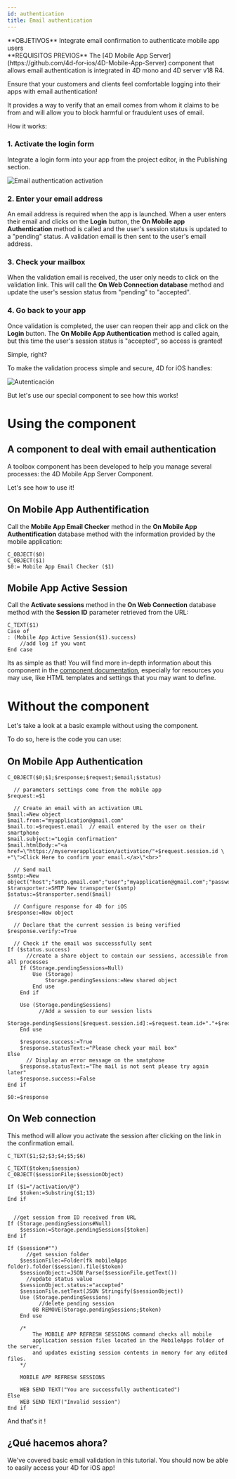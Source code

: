```yaml
---
id: authentication
title: Email authentication
---
```


<div markdown="1" class = "tips">
**OBJETIVOS**
Integrate email confirmation to authenticate mobile app users
</div>

<div markdown="1" class = "prerequisites">
**REQUISITOS PREVIOS**
The [4D Mobile App Server](https://github.com/4d-for-ios/4D-Mobile-App-Server) component that allows email authentication is integrated in 4D mono and 4D server v18 R4.
</div>

Ensure that your customers and clients feel comfortable logging into their apps with email authentication!

It provides a way to verify that an email comes from whom it claims to be from and will allow you to block harmful or fraudulent uses of email.

How it works:

### 1. Activate the login form

Integrate a login form into your app from the project editor, in the Publishing section.

![Email authentication activation](assets/en/authentication/email-authentication-publishing-section.png)


### 2. Enter your email address

An email address is required when the app is launched. When a user enters their email and clicks on the **Login** button, the **On Mobile app Authentication** method is called and the user's session status is updated to a "pending" status. A validation email is then sent to the user's email address.

### 3. Check your mailbox

When the validation email is received, the user only needs to click on the validation link. This will call the **On Web Connection database** method and update the user's session status from "pending" to "accepted".

### 4. Go back to your app

Once validation is completed, the user can reopen their app and click on the **Login** button. The **On Mobile App Authentication** method is called again, but this time the user's session status is "accepted", so access is granted!

Simple, right?

To make the validation process simple and secure, 4D for iOS handles:

![Autenticación](assets/en/authentication/4D-for-iOS-email-auth.png)

But let's use our special component to see how this works!


# Using the component

## A component to deal with email authentication

A toolbox component has been developed to help you manage several processes: the 4D Mobile App Server Component.

Let's see how to use it!

## On Mobile App Authentification

Call the **Mobile App Email Checker** method in the **On Mobile App Authentification** database method with the information provided by the mobile application:

```4d
C_OBJECT($0)
C_OBJECT($1)
$0:= Mobile App Email Checker ($1)

```

## Mobile App Active Session

Call the **Activate sessions** method in the **On Web Connection** database method with the **Session ID** parameter retrieved from the URL:

```4d
C_TEXT($1)
Case of 
: (Mobile App Active Session($1).success)
    //add log if you want
End case 

```

Its as simple as that! You will find more in-depth information about this component in the [component documentation](https://github.com/4d-for-ios/4D-Mobile-App-Server/blob/master/Documentation/Methods/Mobile%20App%20Email%20Checker.md), especially for resources you may use, like HTML templates and settings that you may want to define.


# Without the component

Let's take a look at a basic example without using the component.

To do so, here is the code you can use:

## On Mobile App Authentication


```4d
C_OBJECT($0;$1;$response;$request;$email;$status)

  // parameters settings come from the mobile app
$request:=$1

  // Create an email with an activation URL
$mail:=New object
$mail.from:="myapplication@gmail.com"
$mail.to:=$request.email  // email entered by the user on their smartphone
$mail.subject:="Login confirmation"
$mail.htmlBody:="<a href=\"https://myserverapplication/activation/"+$request.session.id \
+"\">Click Here to confirm your email.</a>\"<br>"

  // Send mail
$smtp:=New object("host";"smtp.gmail.com";"user";"myapplication@gmail.com";"password";"xxx")
$transporter:=SMTP New transporter($smtp)
$status:=$transporter.send($mail)

  // Configure response for 4D for iOS
$response:=New object

  // Declare that the current session is being verified
$response.verify:=True

  // Check if the email was successsfully sent
If ($status.success)
      //create a share object to contain our sessions, accessible from all processes
    If (Storage.pendingSessions=Null)
        Use (Storage)
            Storage.pendingSessions:=New shared object
        End use 
    End if 

    Use (Storage.pendingSessions)
          //Add a session to our session lists
        Storage.pendingSessions[$request.session.id]:=$request.team.id+"."+$request.application.id
    End use 

    $response.success:=True
    $response.statusText:="Please check your mail box"
Else 
      // Display an error message on the smatphone
    $response.statusText:="The mail is not sent please try again later"
    $response.success:=False
End if 

$0:=$response

```

## On Web connection

This method will allow you activate the session after clicking on the link in the confirmation email.

```4d
C_TEXT($1;$2;$3;$4;$5;$6)

C_TEXT($token;$session)
C_OBJECT($sessionFile;$sessionObject)

If ($1="/activation/@")
    $token:=Substring($1;13)
End if 


  //get session from ID received from URL
If (Storage.pendingSessions#Null)
    $session:=Storage.pendingSessions[$token]
End if 

If ($session#"")
      //get session folder
    $sessionFile:=Folder(fk mobileApps folder).folder($session).file($token)
    $sessionObject:=JSON Parse($sessionFile.getText())
      //update status value
    $sessionObject.status:="accepted"
    $sessionFile.setText(JSON Stringify($sessionObject))
    Use (Storage.pendingSessions)
          //delete pending session
        OB REMOVE(Storage.pendingSessions;$token)
    End use 

    /*
        The MOBILE APP REFRESH SESSIONS command checks all mobile
        application session files located in the MobileApps folder of the server, 
        and updates existing session contents in memory for any edited files.
    */

    MOBILE APP REFRESH SESSIONS

    WEB SEND TEXT("You are successfully authenticated")
Else 
    WEB SEND TEXT("Invalid session")
End if 
```

And that's it !

## ¿Qué hacemos ahora?

We've covered basic email validation in this tutorial. You should now be able to easily access your 4D for iOS app!
